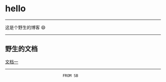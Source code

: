 # hello
***
这是个野生的博客 :smile: 

___
## 野生的文档
[文档一](/doc/blog.md)

***
                              FROM SB